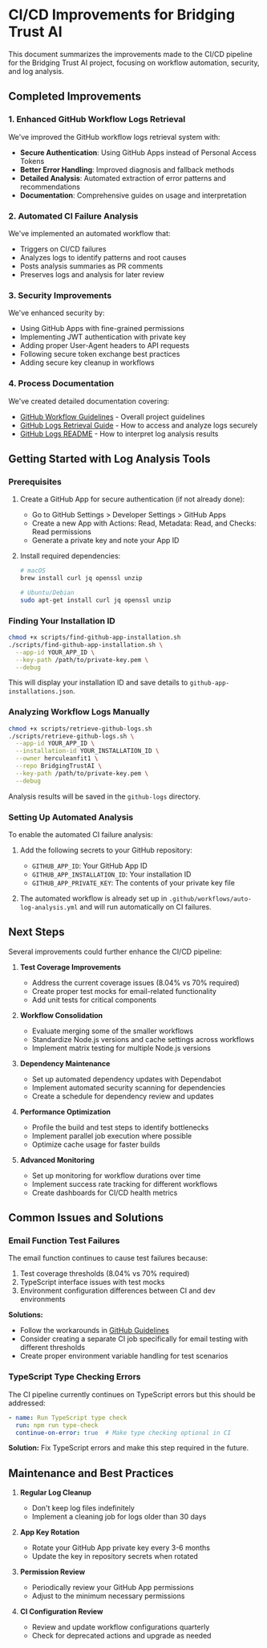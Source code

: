 # CI/CD Improvements for Bridging Trust AI

This document summarizes the improvements made to the CI/CD pipeline for the Bridging Trust AI project, focusing on workflow automation, security, and log analysis.

## Completed Improvements

### 1. Enhanced GitHub Workflow Logs Retrieval

We've improved the GitHub workflow logs retrieval system with:

- **Secure Authentication**: Using GitHub Apps instead of Personal Access Tokens
- **Better Error Handling**: Improved diagnosis and fallback methods
- **Detailed Analysis**: Automated extraction of error patterns and recommendations
- **Documentation**: Comprehensive guides on usage and interpretation

### 2. Automated CI Failure Analysis

We've implemented an automated workflow that:

- Triggers on CI/CD failures
- Analyzes logs to identify patterns and root causes
- Posts analysis summaries as PR comments
- Preserves logs and analysis for later review

### 3. Security Improvements

We've enhanced security by:

- Using GitHub Apps with fine-grained permissions
- Implementing JWT authentication with private key
- Adding proper User-Agent headers to API requests
- Following secure token exchange best practices
- Adding secure key cleanup in workflows

### 4. Process Documentation

We've created detailed documentation covering:

- [GitHub Workflow Guidelines](github-guidelines.md) - Overall project guidelines
- [GitHub Logs Retrieval Guide](github-logs-retrieval.md) - How to access and analyze logs securely
- [GitHub Logs README](../github-logs/README.md) - How to interpret log analysis results

## Getting Started with Log Analysis Tools

### Prerequisites

1. Create a GitHub App for secure authentication (if not already done):
   - Go to GitHub Settings > Developer Settings > GitHub Apps
   - Create a new App with Actions: Read, Metadata: Read, and Checks: Read permissions
   - Generate a private key and note your App ID

2. Install required dependencies:
   ```bash
   # macOS
   brew install curl jq openssl unzip
   
   # Ubuntu/Debian
   sudo apt-get install curl jq openssl unzip
   ```

### Finding Your Installation ID

```bash
chmod +x scripts/find-github-app-installation.sh
./scripts/find-github-app-installation.sh \
  --app-id YOUR_APP_ID \
  --key-path /path/to/private-key.pem \
  --debug
```

This will display your installation ID and save details to `github-app-installations.json`.

### Analyzing Workflow Logs Manually

```bash
chmod +x scripts/retrieve-github-logs.sh
./scripts/retrieve-github-logs.sh \
  --app-id YOUR_APP_ID \
  --installation-id YOUR_INSTALLATION_ID \
  --owner herculeanfit1 \
  --repo BridgingTrustAI \
  --key-path /path/to/private-key.pem \
  --debug
```

Analysis results will be saved in the `github-logs` directory.

### Setting Up Automated Analysis

To enable the automated CI failure analysis:

1. Add the following secrets to your GitHub repository:
   - `GITHUB_APP_ID`: Your GitHub App ID
   - `GITHUB_APP_INSTALLATION_ID`: Your installation ID
   - `GITHUB_APP_PRIVATE_KEY`: The contents of your private key file

2. The automated workflow is already set up in `.github/workflows/auto-log-analysis.yml` and will run automatically on CI failures.

## Next Steps

Several improvements could further enhance the CI/CD pipeline:

1. **Test Coverage Improvements**
   - Address the current coverage issues (8.04% vs 70% required)
   - Create proper test mocks for email-related functionality
   - Add unit tests for critical components

2. **Workflow Consolidation**
   - Evaluate merging some of the smaller workflows
   - Standardize Node.js versions and cache settings across workflows
   - Implement matrix testing for multiple Node.js versions

3. **Dependency Maintenance**
   - Set up automated dependency updates with Dependabot
   - Implement automated security scanning for dependencies
   - Create a schedule for dependency review and updates

4. **Performance Optimization**
   - Profile the build and test steps to identify bottlenecks
   - Implement parallel job execution where possible
   - Optimize cache usage for faster builds

5. **Advanced Monitoring**
   - Set up monitoring for workflow durations over time
   - Implement success rate tracking for different workflows
   - Create dashboards for CI/CD health metrics

## Common Issues and Solutions

### Email Function Test Failures

The email function continues to cause test failures because:

1. Test coverage thresholds (8.04% vs 70% required)
2. TypeScript interface issues with test mocks
3. Environment configuration differences between CI and dev environments

**Solutions:**
- Follow the workarounds in [GitHub Guidelines](github-guidelines.md#workarounds-for-ci-issues)
- Consider creating a separate CI job specifically for email testing with different thresholds
- Create proper environment variable handling for test scenarios

### TypeScript Type Checking Errors

The CI pipeline currently continues on TypeScript errors but this should be addressed:

```yaml
- name: Run TypeScript type check
  run: npm run type-check
  continue-on-error: true  # Make type checking optional in CI
```

**Solution:** Fix TypeScript errors and make this step required in the future.

## Maintenance and Best Practices

1. **Regular Log Cleanup**
   - Don't keep log files indefinitely
   - Implement a cleaning job for logs older than 30 days

2. **App Key Rotation**
   - Rotate your GitHub App private key every 3-6 months
   - Update the key in repository secrets when rotated

3. **Permission Review**
   - Periodically review your GitHub App permissions
   - Adjust to the minimum necessary permissions

4. **CI Configuration Review**
   - Review and update workflow configurations quarterly
   - Check for deprecated actions and upgrade as needed
